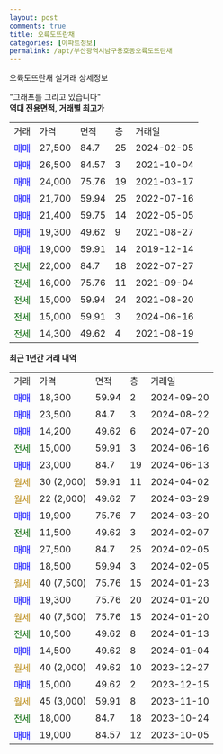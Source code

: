 ```yaml
---
layout: post
comments: true
title: 오륙도뜨란채
categories: [아파트정보]
permalink: /apt/부산광역시남구용호동오륙도뜨란채
---
```


오륙도뜨란채 실거래 상세정보

<script type="text/javascript">
  google.charts.load('current', {'packages':['line', 'corechart']});
  google.charts.setOnLoadCallback(drawChart);

  function drawChart() {
    var data = new google.visualization.DataTable();
    data.addColumn('date', '거래일');
    data.addColumn('number', "매매");
    data.addColumn('number', "전세");
    data.addColumn('number', "전매");

    data.addRows([[new Date(Date.parse("2024-09-20")), 18300, null, null], [new Date(Date.parse("2024-08-22")), 23500, null, null], [new Date(Date.parse("2024-07-20")), 14200, null, null], [new Date(Date.parse("2024-06-16")), null, 15000, null], [new Date(Date.parse("2024-06-13")), 23000, null, null], [new Date(Date.parse("2024-04-02")), null, null, null], [new Date(Date.parse("2024-03-29")), null, null, null], [new Date(Date.parse("2024-03-20")), 19900, null, null], [new Date(Date.parse("2024-02-07")), null, 11500, null], [new Date(Date.parse("2024-02-05")), 27500, null, null], [new Date(Date.parse("2024-02-05")), 18500, null, null], [new Date(Date.parse("2024-01-23")), null, null, null], [new Date(Date.parse("2024-01-20")), 19300, null, null], [new Date(Date.parse("2024-01-20")), null, null, null], [new Date(Date.parse("2024-01-13")), null, 10500, null], [new Date(Date.parse("2024-01-04")), 14500, null, null], [new Date(Date.parse("2023-12-27")), null, null, null], [new Date(Date.parse("2023-12-15")), 15000, null, null], [new Date(Date.parse("2023-11-10")), null, null, null], [new Date(Date.parse("2023-10-24")), null, 18000, null], [new Date(Date.parse("2023-10-05")), 19000, null, null]]);

    var options = {
      hAxis: {
        format: 'yyyy/MM/dd'
      },    
      lineWidth: 0,
      pointsVisible: true,    
      title: '최근 1년간 유형별 실거래가 분포',
      legend: { position: 'bottom' }
    };

    var formatter = new google.visualization.NumberFormat({pattern:'###,###'} );
    formatter.format(data, 1);
    formatter.format(data, 2);
    
    setTimeout(function() {
        var chart = new google.visualization.LineChart(document.getElementById('columnchart_material'));
        chart.draw(data, (options));
        document.getElementById('loading').style.display = 'none';
    }, 200);
  }
</script>


<div id="loading" style="z-index:20; display: block; margin-left: 0px">"그래프를 그리고 있습니다"</div>
<div id="columnchart_material" style="width: 95%; margin-left: 0px; display: block"></div>
<!-- contents start -->
<b>역대 전용면적, 거래별 최고가</b>
<table class="sortable">
    <tr>
      <td>거래</td>
      <td>가격</td>
      <td>면적</td>
      <td>층</td>
      <td>거래일</td>
    </tr>
        <tr>
          <td><a style="color: blue">매매</a></td>
          <td>27,500</td>
          <td>84.7</td>
          <td>25</td>
          <td>2024-02-05</td>
        </tr>            <tr>
          <td><a style="color: blue">매매</a></td>
          <td>26,500</td>
          <td>84.57</td>
          <td>3</td>
          <td>2021-10-04</td>
        </tr>            <tr>
          <td><a style="color: blue">매매</a></td>
          <td>24,000</td>
          <td>75.76</td>
          <td>19</td>
          <td>2021-03-17</td>
        </tr>            <tr>
          <td><a style="color: blue">매매</a></td>
          <td>21,700</td>
          <td>59.94</td>
          <td>25</td>
          <td>2022-07-16</td>
        </tr>            <tr>
          <td><a style="color: blue">매매</a></td>
          <td>21,400</td>
          <td>59.75</td>
          <td>14</td>
          <td>2022-05-05</td>
        </tr>            <tr>
          <td><a style="color: blue">매매</a></td>
          <td>19,300</td>
          <td>49.62</td>
          <td>9</td>
          <td>2021-08-27</td>
        </tr>            <tr>
          <td><a style="color: blue">매매</a></td>
          <td>19,000</td>
          <td>59.91</td>
          <td>14</td>
          <td>2019-12-14</td>
        </tr>        
        <tr>
              <td><a style="color: darkgreen">전세</a></td>
              <td>22,000</td>
              <td>84.7</td>
              <td>18</td>
              <td>2022-07-27</td>
            </tr>            <tr>
              <td><a style="color: darkgreen">전세</a></td>
              <td>16,000</td>
              <td>75.76</td>
              <td>11</td>
              <td>2021-09-04</td>
            </tr>            <tr>
              <td><a style="color: darkgreen">전세</a></td>
              <td>15,000</td>
              <td>59.94</td>
              <td>24</td>
              <td>2021-08-20</td>
            </tr>            <tr>
              <td><a style="color: darkgreen">전세</a></td>
              <td>15,000</td>
              <td>59.91</td>
              <td>3</td>
              <td>2024-06-16</td>
            </tr>            <tr>
              <td><a style="color: darkgreen">전세</a></td>
              <td>14,300</td>
              <td>49.62</td>
              <td>4</td>
              <td>2021-08-19</td>
            </tr>        
    
</table>

<b>최근 1년간 거래 내역</b>

<table class="sortable">
    <tr>
      <td>거래</td>
      <td>가격</td>
      <td>면적</td>
      <td>층</td>
      <td>거래일</td>
    </tr>
    <tr>
      <td><a style="color: blue">매매</a></td>
      <td>18,300</td>
      <td>59.94</td>
      <td>2</td>
      <td>2024-09-20</td>
    </tr>          <tr>
      <td><a style="color: blue">매매</a></td>
      <td>23,500</td>
      <td>84.7</td>
      <td>3</td>
      <td>2024-08-22</td>
    </tr>          <tr>
      <td><a style="color: blue">매매</a></td>
      <td>14,200</td>
      <td>49.62</td>
      <td>6</td>
      <td>2024-07-20</td>
    </tr>          <tr>
      <td><a style="color: darkgreen">전세</a></td>
      <td>15,000</td>
      <td>59.91</td>
      <td>3</td>
      <td>2024-06-16</td>
    </tr>          <tr>
      <td><a style="color: blue">매매</a></td>
      <td>23,000</td>
      <td>84.7</td>
      <td>19</td>
      <td>2024-06-13</td>
    </tr>          <tr>
      <td><a style="color: darkgoldenrod">월세</a></td>
      <td>30 (2,000)</td>
      <td>59.91</td>
      <td>11</td>
      <td>2024-04-02</td>
    </tr>          <tr>
      <td><a style="color: darkgoldenrod">월세</a></td>
      <td>22 (2,000)</td>
      <td>49.62</td>
      <td>7</td>
      <td>2024-03-29</td>
    </tr>          <tr>
      <td><a style="color: blue">매매</a></td>
      <td>19,900</td>
      <td>75.76</td>
      <td>7</td>
      <td>2024-03-20</td>
    </tr>          <tr>
      <td><a style="color: darkgreen">전세</a></td>
      <td>11,500</td>
      <td>49.62</td>
      <td>3</td>
      <td>2024-02-07</td>
    </tr>          <tr>
      <td><a style="color: blue">매매</a></td>
      <td>27,500</td>
      <td>84.7</td>
      <td>25</td>
      <td>2024-02-05</td>
    </tr>          <tr>
      <td><a style="color: blue">매매</a></td>
      <td>18,500</td>
      <td>59.94</td>
      <td>3</td>
      <td>2024-02-05</td>
    </tr>          <tr>
      <td><a style="color: darkgoldenrod">월세</a></td>
      <td>40 (7,500)</td>
      <td>75.76</td>
      <td>15</td>
      <td>2024-01-23</td>
    </tr>          <tr>
      <td><a style="color: blue">매매</a></td>
      <td>19,300</td>
      <td>75.76</td>
      <td>20</td>
      <td>2024-01-20</td>
    </tr>          <tr>
      <td><a style="color: darkgoldenrod">월세</a></td>
      <td>40 (7,500)</td>
      <td>75.76</td>
      <td>15</td>
      <td>2024-01-20</td>
    </tr>          <tr>
      <td><a style="color: darkgreen">전세</a></td>
      <td>10,500</td>
      <td>49.62</td>
      <td>8</td>
      <td>2024-01-13</td>
    </tr>          <tr>
      <td><a style="color: blue">매매</a></td>
      <td>14,500</td>
      <td>49.62</td>
      <td>8</td>
      <td>2024-01-04</td>
    </tr>          <tr>
      <td><a style="color: darkgoldenrod">월세</a></td>
      <td>40 (2,000)</td>
      <td>49.62</td>
      <td>10</td>
      <td>2023-12-27</td>
    </tr>          <tr>
      <td><a style="color: blue">매매</a></td>
      <td>15,000</td>
      <td>49.62</td>
      <td>2</td>
      <td>2023-12-15</td>
    </tr>          <tr>
      <td><a style="color: darkgoldenrod">월세</a></td>
      <td>45 (3,000)</td>
      <td>59.91</td>
      <td>8</td>
      <td>2023-11-10</td>
    </tr>          <tr>
      <td><a style="color: darkgreen">전세</a></td>
      <td>18,000</td>
      <td>84.7</td>
      <td>18</td>
      <td>2023-10-24</td>
    </tr>          <tr>
      <td><a style="color: blue">매매</a></td>
      <td>19,000</td>
      <td>84.57</td>
      <td>12</td>
      <td>2023-10-05</td>
    </tr>      </table>
<!-- contents end -->    

